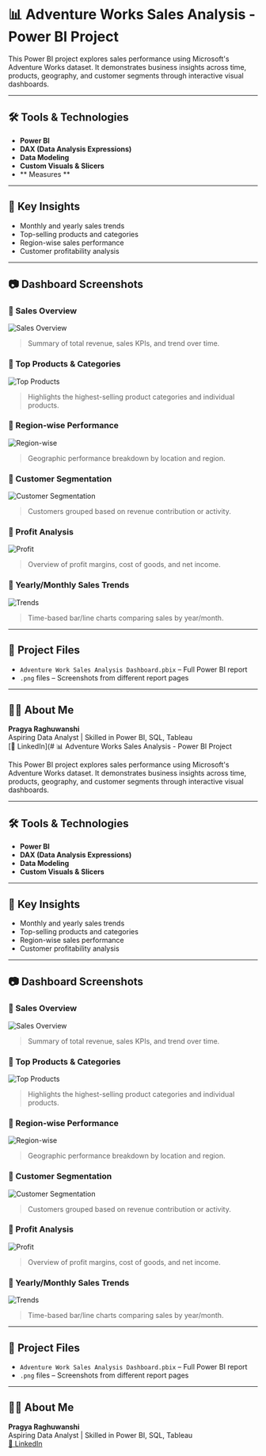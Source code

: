 # 📊 Adventure Works Sales Analysis - Power BI Project

This Power BI project explores sales performance using Microsoft's Adventure Works dataset. It demonstrates business insights across time, products, geography, and customer segments through interactive visual dashboards.

---

## 🛠️ Tools & Technologies
- **Power BI**
- **DAX (Data Analysis Expressions)**
- **Data Modeling**
- **Custom Visuals & Slicers**
- ** Measures **

---

## 📌 Key Insights
- Monthly and yearly sales trends
- Top-selling products and categories
- Region-wise sales performance
- Customer profitability analysis

---

## 📷 Dashboard Screenshots

### 🔸 Sales Overview
![Sales Overview](Screenshot%202025-08-04%2010.34.59.png)  
> Summary of total revenue, sales KPIs, and trend over time.

### 🔸 Top Products & Categories
![Top Products](Screenshot%202025-08-04%2010.35.17.png)  
> Highlights the highest-selling product categories and individual products.

### 🔸 Region-wise Performance
![Region-wise](Screenshot%202025-08-04%2010.36.01.png)  
> Geographic performance breakdown by location and region.

### 🔸 Customer Segmentation
![Customer Segmentation](Screenshot%202025-08-04%2010.46.02.png)  
> Customers grouped based on revenue contribution or activity.

### 🔸 Profit Analysis
![Profit](Screenshot%202025-08-04%2010.45.55.png)  
> Overview of profit margins, cost of goods, and net income.

### 🔸 Yearly/Monthly Sales Trends
![Trends](Screenshot%202025-08-04%2010.46.44.png)  
> Time-based bar/line charts comparing sales by year/month.

---

## 📁 Project Files
- `Adventure Work Sales Analysis Dashboard.pbix` – Full Power BI report
- `.png` files – Screenshots from different report pages

---

## 🙋‍♀️ About Me
**Pragya Raghuwanshi**  
Aspiring Data Analyst | Skilled in Power BI, SQL, Tableau  
[📎 LinkedIn](# 📊 Adventure Works Sales Analysis - Power BI Project

This Power BI project explores sales performance using Microsoft's Adventure Works dataset. It demonstrates business insights across time, products, geography, and customer segments through interactive visual dashboards.

---

## 🛠️ Tools & Technologies
- **Power BI**
- **DAX (Data Analysis Expressions)**
- **Data Modeling**
- **Custom Visuals & Slicers**

---

## 📌 Key Insights
- Monthly and yearly sales trends
- Top-selling products and categories
- Region-wise sales performance
- Customer profitability analysis

---

## 📷 Dashboard Screenshots

### 🔸 Sales Overview
![Sales Overview](Screenshot%202025-08-04%2010.34.59.png)  
> Summary of total revenue, sales KPIs, and trend over time.

### 🔸 Top Products & Categories
![Top Products](Screenshot%202025-08-04%2010.35.17.png)  
> Highlights the highest-selling product categories and individual products.

### 🔸 Region-wise Performance
![Region-wise](Screenshot%202025-08-04%2010.36.01.png)  
> Geographic performance breakdown by location and region.

### 🔸 Customer Segmentation
![Customer Segmentation](Screenshot%202025-08-04%2010.46.02.png)  
> Customers grouped based on revenue contribution or activity.

### 🔸 Profit Analysis
![Profit](Screenshot%202025-08-04%2010.45.55.png)  
> Overview of profit margins, cost of goods, and net income.

### 🔸 Yearly/Monthly Sales Trends
![Trends](Screenshot%202025-08-04%2010.46.44.png)  
> Time-based bar/line charts comparing sales by year/month.

---

## 📁 Project Files
- `Adventure Work Sales Analysis Dashboard.pbix` – Full Power BI report
- `.png` files – Screenshots from different report pages

---

## 🙋‍♀️ About Me
**Pragya Raghuwanshi**  
Aspiring Data Analyst | Skilled in Power BI, SQL, Tableau  
[📎 LinkedIn](www.linkedin.com/in/pragya-raghuwanshi-b96061246)
